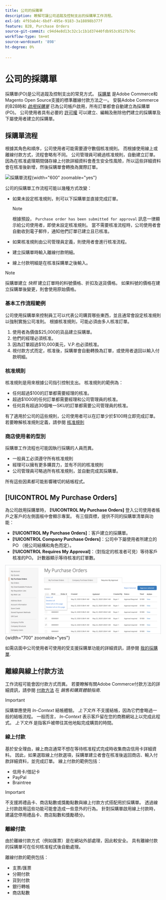 ```yaml
---
title: 公司的採購單
description: 瞭解可讓公司追蹤及控制支出的採購單工作流程。
exl-id: 4f93ab4c-6bdf-495e-9183-3a18898b377f
feature: B2B, Purchase Orders
source-git-commit: c94d4e8d13c32c1c1b1d37440fdb953c8527b76c
workflow-type: tm+mt
source-wordcount: '898'
ht-degree: 0%

---
```


# 公司的採購單

採購單(PO)是公司追蹤及控制支出的常見方式。 [採購單](../stores-purchase/purchase-order.md) 是Adobe Commerce和Magento Open Source支援的標準離線付款方法之一。 安裝Adobe Commerce的B2B時和 [_啟用採購單_](account-company-manage.md#advanced-settings) 已為公司帳戶啟用，所有訂單都會自動建立為採購單(PO)。 公司使用者具有必要的 [許可權](account-company-roles-permissions.md) 可以建立、編輯及刪除他們建立的採購單及下屬使用者建立的採購單。

## 採購單流程

根據其角色和順序，公司使用者可能需要遵守數個核准規則。 而根據使用線上或離線付款方式，流程會略有不同。 公司管理員可繞過核准規則，自動建立訂單。 因為在核准處理期間儲存線上付款詳細資料會產生安全性風險，所以這些詳細資料會在核准後新增，然後採購單會轉換為實際訂單。

![採購單流程](./assets/purchase-order-flow.png){width="600" zoomable="yes"}

公司的採購單工作流程可能以幾種方式改變：

- 如果未設定核准規則，則可以下採購單並直接完成訂單。

  >[!NOTE]
  >
  >根據預設， `Purchase order has been submitted for approval` 訊息一律顯示給公司使用者，即使未設定核准規則。 當不需要核准流程時，公司使用者會自動收到電子郵件，通知他們訂單已建立且已核准。

- 如果核准規則由公司管理員定義，則使用者會進行核准流程。
- 建立採購單時輸入離線付款明細。
- 線上付款明細是在核准採購單之後輸入。

>[!NOTE]
>
>採購單建立 _快照_ 建立訂單時的料號價格、折扣及送貨價格。 如果料號的價格在建立採購單後變更，則會使用原始價格。

### 基本工作流程範例

公司使用採購單來控制員工可以代表公司購買哪些東西，並且通常會設定核准規則以強制實施公司准則。 根據核准規則，可能必須由多人核准訂單。

1. 使用者為價值$25,000的貨品建立採購單。
1. 他們的經理必須核准。
1. 因為訂單超過$10,000美元，V.P.也必須核准。
1. 視付款方式而定，核准後，採購單會自動轉換為訂單，或使用者退回以輸入付款明細。

### 核准規則

核准規則是用來根據公司指引控制支出。 核准規則的範例為：

- 任何超過$100的訂單都需要經理的核准。
- 超過$1000的任何訂單都需要經理和公司管理員的核准。
- 任何具有超過30個唯一SKU的訂單都需要公司管理員的核准。

有了適用於公司的這些規則，公司使用者可以在訂單少於$100時立即完成訂單。 若要瞭解核准規則定義，請參閱 [核准規則](account-dashboard-approval-rules.md)

### 商店使用者的型別

採購單工作流程也可能因執行採購的人員而異。

- 一般員工必須遵守所有核准規則
- 經理可以擁有更多購買力，並有不同的核准規則
- 公司管理員可略過所有核准規則，並自動完成其採購單。

所有這些因素都可能影響確切的結帳程式。

## [!UICONTROL My Purchase Orders]

為公司啟用採購單時， **[!UICONTROL My Purchase Orders]** 登入公司使用者帳戶之客戶的左側面板中會顯示專案。 有三個頁標，提供不同的採購單清單與功能：

- **[!UICONTROL My Purchase Orders]**：客戶建立的採購單。
- **[!UICONTROL Company Purchase Orders]**：公司中下屬使用者所建立的PO （視公司結構和角色而定）。
- **[!UICONTROL Requires My Approval]**：（對指定的核准者可見）等待客戶核准的PO。 計數器顯示等待核准的訂單數。

![我的採購單](./assets/account-dashboard-my-purchase-orders.png){width="700" zoomable="yes"}

如需店面中公司使用者可使用的受支援採購單功能的詳細資訊，請參閱 [我的採購單](account-dashboard-my-purchase-orders.md).

## 離線與線上付款方法

工作流程可能會因付款方式而異。 若要瞭解有關Adobe Commerce付款方法的詳細資訊，請參閱 [付款方法](../stores-purchase/payments.md) 在 _銷售和購買體驗指南_.

>[!IMPORTANT]
>
>採購單應使用 _In-Context_ 結帳體驗。 _上下文外_ 不支援結帳，因為它們會略過一般的結帳流程。 一般而言， _In-Context_ 表示客戶留在您的商務網站上以完成此程式。 _上下文外_ 是指客戶被帶往其他地點完成購買的時間。

### 線上付款

基於安全理由，線上商店通常不想在等待核准程式完成時收集商店信用卡詳細資料。 因此，如果選取線上付款選項，採購單建立者會在核准後返回商店、輸入付款詳細資料，並完成訂單。 線上付款的範例包括：

- 信用卡/借記卡
- PayPal
- Braintree

>[!IMPORTANT]
>
>不支援將禮品卡、商店點數或獎勵點數與線上付款方式搭配用於採購單。 透過線上付款啟用這些功能可能會造成一些意外的行為。 針對採購單啟用線上付款時，建議您停用禮品卡、商店點數和獎勵積分。

### 離線付款

由於離線付款方式（例如匯票）是在網站外部處理，因此較安全。 具有離線付款的採購單可在任何核准程式後自動處理。

離線付款的範例包括：

- 支票/匯票
- 分期付款
- 貨到付款
- 銀行轉帳
- 商店點數
